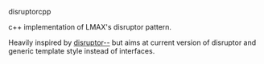 disruptorcpp

c++ implementation of LMAX's disruptor pattern.

Heavily inspired by [disruptor--](https://github.com/fsaintjacques/disruptor--) but aims at current version of disruptor and 
generic template style instead of interfaces.
